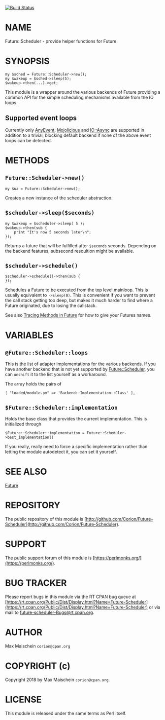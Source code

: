 
[![Build Status](https://travis-ci.org/Corion/Future-Scheduler.svg?branch=master)](https://github.com/Corion/Future-Scheduler)

# NAME

Future::Scheduler - provide helper functions for Future

# SYNOPSIS

    my $sched = Future::Scheduler->new();
    my $wakeup = $sched->sleep(5);
    $wakeup->then(...)->get;

This module is a wrapper around the various backends of Future providing
a common API for the simple scheduling mechanisms available from the IO loops.

## Supported event loops

Currently only [AnyEvent](https://metacpan.org/pod/AnyEvent), [Mojolicious](https://metacpan.org/pod/Mojolicious) and [IO::Async](https://metacpan.org/pod/IO::Async) are supported
in addition to a trivial, blocking default backend if none of the above event
loops can be detected.

# METHODS

## `Future::Scheduler->new()`

    my $ua = Future::Scheduler->new();

Creates a new instance of the scheduler abstraction.

## `$scheduler->sleep($seconds)`

    my $wakeup = $scheduler->sleep( 5 );
    $wakeup->then(sub {
        print "It's now 5 seconds later\n";
    });

Returns a future that will be fulfilled after `$seconds` seconds. Depending on
the backend features, subsecond resoultion might be available.

## `$scheduler->schedule()`

    $scheduler->schedule()->then(sub {
    });

Schedules a Future to be executed from the top level mainloop. This is usually
equivalent to `->sleep(0)`. This is convenient if you want to prevent the
call stack getting too deep, but makes it much harder to find where a Future
originated, due to losing the callstack.

See also [Tracing Methods in Future](https://metacpan.org/pod/Future#TRACING) for how to give your Futures names.

# VARIABLES

## `@Future::Scheduler::loops`

This is the list of adapter implementations for the various backends. If you
have another backend that is not yet supported by [Future::Scheduler](https://metacpan.org/pod/Future::Scheduler), you
can `unshift` it to the list yourself as a workaround.

The array holds the pairs of

    [ "loaded/module.pm" => 'Backend::Implementation::Class' ],

## `$Future::Scheduler::implementation`

Holds the base class that provides the current implementation. This is
initialized through

    $Future::Scheduler::implementation = Future::Scheduler->best_implementation()

If you really, really need to force a specific implementation rather than
letting the module autodetect it, you can set it yourself.

# SEE ALSO

[Future](https://metacpan.org/pod/Future)

# REPOSITORY

The public repository of this module is
[http://github.com/Corion/Future-Scheduler](http://github.com/Corion/Future-Scheduler).

# SUPPORT

The public support forum of this module is
[https://perlmonks.org/](https://perlmonks.org/).

# BUG TRACKER

Please report bugs in this module via the RT CPAN bug queue at
[https://rt.cpan.org/Public/Dist/Display.html?Name=Future-Scheduler](https://rt.cpan.org/Public/Dist/Display.html?Name=Future-Scheduler)
or via mail to [future-scheduler-Bugs@rt.cpan.org](https://metacpan.org/pod/future-scheduler-Bugs@rt.cpan.org).

# AUTHOR

Max Maischein `corion@cpan.org`

# COPYRIGHT (c)

Copyright 2018 by Max Maischein `corion@cpan.org`.

# LICENSE

This module is released under the same terms as Perl itself.
